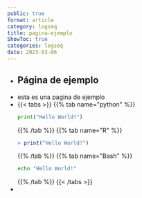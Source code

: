 ```yaml
---
public: true
format: article
category: logseq
title: pagina-ejemplo
ShowToc: true
categories: logseq
date: 2023-03-06
---
```


- ## Página de ejemplo
- esta es una pagina de ejemplo
- {{< tabs >}}
  {{% tab name="python" %}}
  ```python
  print("Hello World!")
  ```
  {{% /tab %}}
  {{% tab name="R" %}}
  ```R
  > print("Hello World!")
  ```
  {{% /tab %}}
  {{% tab name="Bash" %}}
  ```Bash
  echo "Hello World!"
  ```
  {{% /tab %}}
  {{< /tabs >}}
-